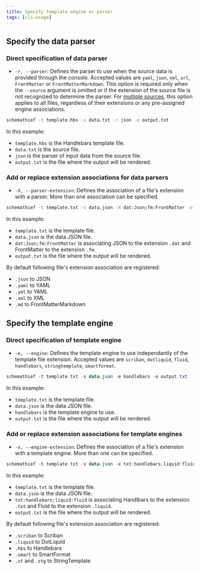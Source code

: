 ```yaml
---
title: Specify template engine or parser
tags: [cli-usage]
---
```

## Specify the data parser

### Direct specification of data parser

- `-r, --parser`: Defines the parser to use when the source data is provided through the console. Accepted values are `yaml`, `json`, `xml`, `url`, `FrontMatter` or `FrontMatterMarkdown`. This option is required only when the `--source` argument is omitted or if the extension of the source file is not recognized to determine the parser. For [multiple sources](../multiple-sources), this option applies to all files, regardless of their extensions or any pre-assigned engine associations.

```bash
schemathief -t template.hbs -s data.txt -r json -o output.txt
```

In this example:

- `template.hbs` is the Handlebars template file.
- `data.txt` is the source file.
- `json` is the parser of input data from the source file.
- `output.txt` is the file where the output will be rendered.

### Add or replace extension associations for data parsers

- `-X, --parser-extension`: Defines the association of a file's extension with a parser. More than one association can be specified.

```bash
schemathief -t template.txt -s data.json -X dat:Json;fm:FrontMatter -o output.txt
```

In this example:

- `template.txt` is the template file.
- `data.json` is the data JSON file.
- `dat:Json;fm:FrontMatter` is associating JSON to the extension `.dat` and FrontMatter to the extension `.fm`.
- `output.txt` is the file where the output will be rendered.

By default following file's extension association are registered:

- `.json` to JSON
- `.yaml` to YAML
- `.yml` to YAML
- `.xml` to XML
- `.md` to FrontMatterMarkdown

## Specify the template engine

### Direct specification of template engine

- `-e, --engine`: Defines the template engine to use independantly of the template file extension. Accepted values are `scriban`, `dotliquid`, `fluid`, `handlebars`, `stringtemplate`, `smartformat`.

```powershell
schemathief -t template.txt -s data.json -e handlebars -o output.txt
```

In this example:

- `template.txt` is the template file.
- `data.json` is the data JSON file.
- `handlebars` is the template engine to use.
- `output.txt` is the file where the output will be rendered.

### Add or replace extension associations for template engines

- `-x, --engine-extension`: Defines the association of a file's extension with a template engine. More than one can be specified.

```powershell
schemathief -t template.txt -s data.json -x txt:handlebars;liquid:fluid -o output.txt
```

In this example:

- `template.txt` is the template file.
- `data.json` is the data JSON file.
- `txt:handlebars;liquid:fluid` is associating Handlbars to the extension `.txt` and Fluid to the extension `.liquid`.
- `output.txt` is the file where the output will be rendered.

By default following file's extension association are registered:

- `.scriban` to Scriban
- `.liquid` to DotLiquid
- `.hbs` to Handlebars
- `.smart` to SmartFormat
- `.st` and `.stg` to StringTemplate

